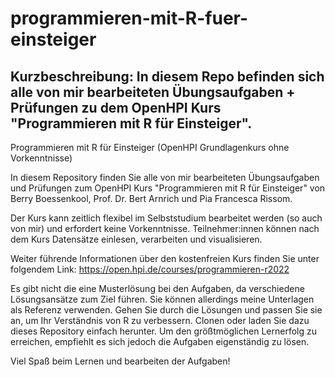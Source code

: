 # programmieren-mit-R-fuer-einsteiger
Kurzbeschreibung:
In diesem Repo befinden sich alle von mir bearbeiteten Übungsaufgaben + Prüfungen zu dem OpenHPI Kurs "Programmieren mit R für Einsteiger". 
-------------------------------------------------------------------------------------------------------------------------------------------------------------
Programmieren mit R für Einsteiger 
(OpenHPI Grundlagenkurs ohne Vorkenntnisse)

In diesem Repository finden Sie alle von mir bearbeiteten Übungsaufgaben und Prüfungen zum OpenHPI Kurs "Programmieren mit R für Einsteiger" von Berry Boessenkool, Prof. Dr. Bert Arnrich und Pia Francesca Rissom. 

Der Kurs kann zeitlich flexibel im Selbststudium bearbeitet werden (so auch von mir) und erfordert keine Vorkenntnisse.
Teilnehmer:innen können nach dem Kurs Datensätze einlesen, verarbeiten und visualisieren.

Weiter führende Informationen über den kostenfreien Kurs finden Sie unter folgendem Link: https://open.hpi.de/courses/programmieren-r2022

Es gibt nicht die eine Musterlösung bei den Aufgaben, da verschiedene Lösungsansätze zum Ziel führen. Sie können allerdings meine Unterlagen als Referenz verwenden. Gehen Sie durch die Lösungen und passen Sie sie an, um Ihr Verständnis von R zu verbessern. Clonen oder laden Sie dazu dieses Repository einfach herunter.
Um den größtmöglichen Lernerfolg zu erreichen, empfiehlt es sich jedoch die Aufgaben eigenständig zu lösen.

Viel Spaß beim Lernen und bearbeiten der Aufgaben!
